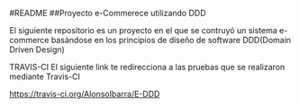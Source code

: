 #README
##Proyecto e-Commerece utilizando DDD

El siguiente repositorio es un proyecto en el que se contruyó un sistema e-commerce basándose en los principios de diseño de software DDD(Domain Driven Design)

TRAVIS-CI
El siguiente link te redirecciona a las pruebas que se realizaron mediante Travis-CI

https://travis-ci.org/AlonsoIbarra/E-DDD
